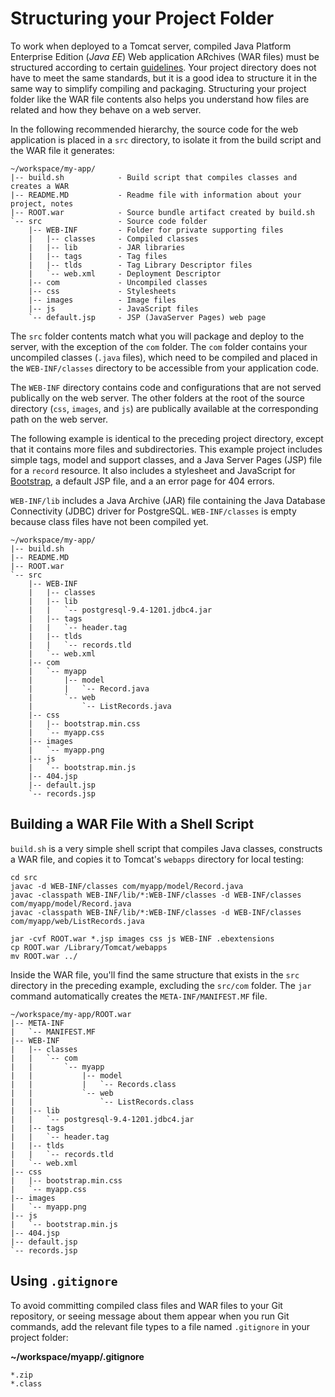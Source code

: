 # Structuring your Project Folder<a name="java-tomcat-platform-directorystructure"></a>

To work when deployed to a Tomcat server, compiled Java Platform Enterprise Edition \(*Java EE*\) Web application ARchives \(WAR files\) must be structured according to certain [guidelines](https://docs.oracle.com/javaee/7/tutorial/packaging003.htm)\. Your project directory does not have to meet the same standards, but it is a good idea to structure it in the same way to simplify compiling and packaging\. Structuring your project folder like the WAR file contents also helps you understand how files are related and how they behave on a web server\.

In the following recommended hierarchy, the source code for the web application is placed in a `src` directory, to isolate it from the build script and the WAR file it generates:

```
~/workspace/my-app/
|-- build.sh            - Build script that compiles classes and creates a WAR
|-- README.MD           - Readme file with information about your project, notes
|-- ROOT.war            - Source bundle artifact created by build.sh
`-- src                 - Source code folder
    |-- WEB-INF         - Folder for private supporting files
    |   |-- classes     - Compiled classes
    |   |-- lib         - JAR libraries
    |   |-- tags        - Tag files
    |   |-- tlds        - Tag Library Descriptor files
    |   `-- web.xml     - Deployment Descriptor
    |-- com             - Uncompiled classes
    |-- css             - Stylesheets
    |-- images          - Image files
    |-- js              - JavaScript files
    `-- default.jsp     - JSP (JavaServer Pages) web page
```

The `src` folder contents match what you will package and deploy to the server, with the exception of the `com` folder\. The `com` folder contains your uncompiled classes \(`.java` files\), which need to be compiled and placed in the `WEB-INF/classes` directory to be accessible from your application code\.

The `WEB-INF` directory contains code and configurations that are not served publically on the web server\. The other folders at the root of the source directory \(`css`, `images`, and `js`\) are publically available at the corresponding path on the web server\.

The following example is identical to the preceding project directory, except that it contains more files and subdirectories\. This example project includes simple tags, model and support classes, and a Java Server Pages \(JSP\) file for a `record` resource\. It also includes a stylesheet and JavaScript for [Bootstrap](http://getbootstrap.com/), a default JSP file, and a an error page for 404 errors\.

`WEB-INF/lib` includes a Java Archive \(JAR\) file containing the Java Database Connectivity \(JDBC\) driver for PostgreSQL\. `WEB-INF/classes` is empty because class files have not been compiled yet\.

```
~/workspace/my-app/
|-- build.sh
|-- README.MD
|-- ROOT.war
`-- src
    |-- WEB-INF
    |   |-- classes
    |   |-- lib
    |   |   `-- postgresql-9.4-1201.jdbc4.jar
    |   |-- tags
    |   |   `-- header.tag
    |   |-- tlds
    |   |   `-- records.tld
    |   `-- web.xml
    |-- com
    |   `-- myapp
    |       |-- model
    |       |   `-- Record.java
    |       `-- web
    |           `-- ListRecords.java
    |-- css
    |   |-- bootstrap.min.css
    |   `-- myapp.css
    |-- images
    |   `-- myapp.png
    |-- js
    |   `-- bootstrap.min.js
    |-- 404.jsp
    |-- default.jsp
    `-- records.jsp
```

## Building a WAR File With a Shell Script<a name="java-tomcat-platform-directorystructure-building"></a>

`build.sh` is a very simple shell script that compiles Java classes, constructs a WAR file, and copies it to Tomcat's `webapps` directory for local testing:

```
cd src
javac -d WEB-INF/classes com/myapp/model/Record.java
javac -classpath WEB-INF/lib/*:WEB-INF/classes -d WEB-INF/classes com/myapp/model/Record.java
javac -classpath WEB-INF/lib/*:WEB-INF/classes -d WEB-INF/classes com/myapp/web/ListRecords.java

jar -cvf ROOT.war *.jsp images css js WEB-INF .ebextensions
cp ROOT.war /Library/Tomcat/webapps
mv ROOT.war ../
```

Inside the WAR file, you'll find the same structure that exists in the `src` directory in the preceding example, excluding the `src/com` folder\. The `jar` command automatically creates the `META-INF/MANIFEST.MF` file\.

```
~/workspace/my-app/ROOT.war
|-- META-INF
|   `-- MANIFEST.MF
|-- WEB-INF
|   |-- classes
|   |   `-- com
|   |       `-- myapp
|   |           |-- model
|   |           |   `-- Records.class
|   |           `-- web
|   |               `-- ListRecords.class
|   |-- lib
|   |   `-- postgresql-9.4-1201.jdbc4.jar
|   |-- tags
|   |   `-- header.tag
|   |-- tlds
|   |   `-- records.tld
|   `-- web.xml
|-- css
|   |-- bootstrap.min.css
|   `-- myapp.css
|-- images
|   `-- myapp.png
|-- js
|   `-- bootstrap.min.js
|-- 404.jsp
|-- default.jsp
`-- records.jsp
```

## Using `.gitignore`<a name="java-tomcat-platform-gitignore"></a>

To avoid committing compiled class files and WAR files to your Git repository, or seeing message about them appear when you run Git commands, add the relevant file types to a file named `.gitignore` in your project folder:

**\~/workspace/myapp/\.gitignore**

```
*.zip
*.class
```
